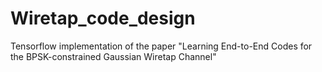 # Wiretap_code_design

Tensorflow implementation of the paper "Learning End-to-End Codes for the BPSK-constrained Gaussian Wiretap Channel"
